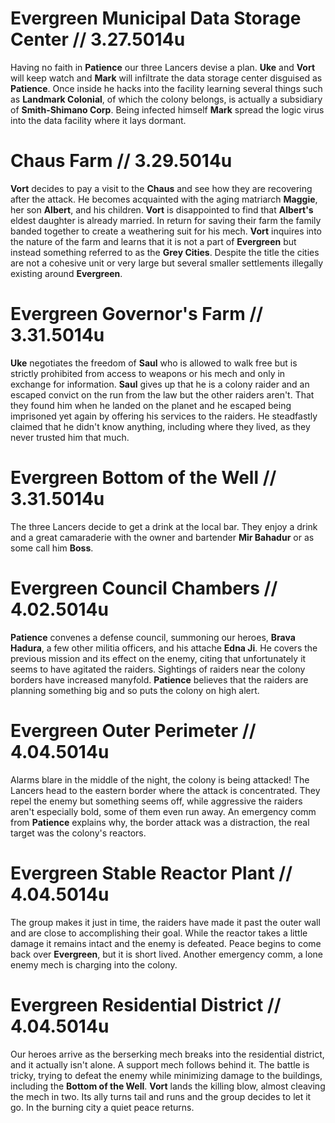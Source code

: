 # Evergreen Municipal Data Storage Center // 3.27.5014u

Having no faith in **Patience** our three Lancers devise a plan. **Uke** and **Vort** will keep watch and **Mark** will infiltrate the data storage center disguised as **Patience**. Once inside he hacks into the facility learning several things such as **Landmark Colonial**, of which the colony belongs, is actually a subsidiary of **Smith-Shimano Corp**. Being infected himself **Mark** spread the logic virus into the data facility where it lays dormant.

# Chaus Farm // 3.29.5014u

**Vort** decides to pay a visit to the **Chaus** and see how they are recovering after the attack. He becomes acquainted with the aging matriarch **Maggie**, her son **Albert**, and his children. **Vort** is disappointed to find that **Albert's** eldest daughter is already married. In return for saving their farm the family banded together to create a weathering suit for his mech. **Vort** inquires into the nature of the farm and learns that it is not a part of **Evergreen** but instead something referred to as the **Grey Cities**. Despite the title the cities are not a cohesive unit or very large but several smaller settlements illegally existing around **Evergreen**.

# Evergreen Governor's Farm // 3.31.5014u

**Uke** negotiates the freedom of **Saul** who is allowed to walk free but is strictly prohibited from access to weapons or his mech and only in exchange for information. **Saul** gives up that he is a colony raider and an escaped convict on the run from the law but the other raiders aren't. That they found him when he landed on the planet and he escaped being imprisoned yet again by offering his services to the raiders. He steadfastly claimed that he didn't know anything, including where they lived, as they never trusted him that much.

# Evergreen Bottom of the Well // 3.31.5014u

The three Lancers decide to get a drink at the local bar. They enjoy a drink and a great camaraderie with the owner and bartender **Mir Bahadur** or as some call him **Boss**.

# Evergreen Council Chambers // 4.02.5014u

**Patience** convenes a defense council, summoning our heroes, **Brava Hadura**, a few other militia officers, and his attache **Edna Ji**. He covers the previous mission and its effect on the enemy, citing that unfortunately it seems to have agitated the raiders. Sightings of raiders near the colony borders have increased manyfold. **Patience** believes that the raiders are planning something big and so puts the colony on high alert.

# Evergreen Outer Perimeter // 4.04.5014u

Alarms blare in the middle of the night, the colony is being attacked! The Lancers head to the eastern border where the attack is concentrated. They repel the enemy but something seems off, while aggressive the raiders aren't especially bold, some of them even run away. An emergency comm from **Patience** explains why, the border attack was a distraction, the real target was the colony's reactors. 

# Evergreen Stable Reactor Plant // 4.04.5014u

The group makes it just in time, the raiders have made it past the outer wall and are close to accomplishing their goal. While the reactor takes a little damage it remains intact and the enemy is defeated. Peace begins to come back over **Evergreen**, but it is short lived. Another emergency comm, a lone enemy mech is charging into the colony.

# Evergreen Residential District // 4.04.5014u

Our heroes arrive as the berserking mech breaks into the residential district, and it actually isn't alone. A support mech follows behind it. The battle is tricky, trying to defeat the enemy while minimizing damage to the buildings, including the **Bottom of the Well**. **Vort** lands the killing blow, almost cleaving the mech in two. Its ally turns tail and runs and the group decides to let it go. In the burning city a quiet peace returns.